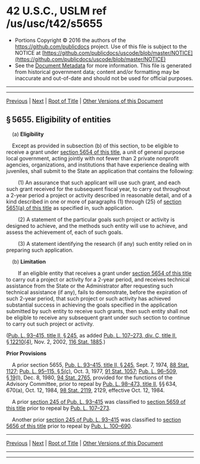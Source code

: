 ---
---

# 42 U.S.C., USLM ref /us/usc/t42/s5655

* Portions Copyright © 2016 the authors of the https://github.com/publicdocs project.
  Use of this file is subject to the NOTICE at [https://github.com/publicdocs/uscode/blob/master/NOTICE](https://github.com/publicdocs/uscode/blob/master/NOTICE)
* See the [Document Metadata](././../../../../../..//README.md) for more information.
  This file is generated from historical government data; content and/or formatting may be inaccurate and out-of-date and should not be used for official purposes.

----------
----------

[Previous](./../../../../../..//us/usc/t42/ch72/schII/ptC/m__us_usc_t42_s5654.md) | [Next](./../../../../../..//us/usc/t42/ch72/schII/ptC/m__us_usc_t42_s5656.md) | [Root of Title](./../../../../../../) | [Other Versions of this Document](https://publicdocs.github.io/go/links?ns=uslm&ref=%2Fus%2Fusc%2Ft42%2Fs5655)

## § 5655. Eligibility of entities

    (a) __Eligibility__ 

    Except as provided in subsection (b) of this section, to be eligible to receive a grant under [section 5654 of this title][/us/usc/t42/s5654], a unit of general purpose local government, acting jointly with not fewer than 2 private nonprofit agencies, organizations, and institutions that have experience dealing with juveniles, shall submit to the State an application that contains the following:

        (1) An assurance that such applicant will use such grant, and each such grant received for the subsequent fiscal year, to carry out throughout a 2-year period a project or activity described in reasonable detail, and of a kind described in one or more of paragraphs (1) through (25) of [section 5651(a) of this title][/us/usc/t42/s5651/a] as specified in, such application.

        (2) A statement of the particular goals such project or activity is designed to achieve, and the methods such entity will use to achieve, and assess the achievement of, each of such goals.

        (3) A statement identifying the research (if any) such entity relied on in preparing such application.

    (b) __Limitation__ 

        If an eligible entity that receives a grant under [section 5654 of this title][/us/usc/t42/s5654] to carry out a project or activity for a 2-year period, and receives technical assistance from the State or the Administrator after requesting such technical assistance (if any), fails to demonstrate, before the expiration of such 2-year period, that such project or such activity has achieved substantial success in achieving the goals specified in the application submitted by such entity to receive such grants, then such entity shall not be eligible to receive any subsequent grant under such section to continue to carry out such project or activity.

([Pub. L. 93–415, title II, § 245][/us/pl/93/415/s245], as added [Pub. L. 107–273, div. C, title II, § 12210(4)][/us/pl/107/273/s12210/4], Nov. 2, 2002, [116 Stat. 1885][/us/stat/116/1885].)

 __Prior Provisions__ 

    A prior section 5655, [Pub. L. 93–415, title II, § 245][/us/pl/93/415/s245], Sept. 7, 1974, [88 Stat. 1127][/us/stat/88/1127]; [Pub. L. 95–115, § 5(c)][/us/pl/95/115/s5/c], Oct. 3, 1977, [91 Stat. 1057][/us/stat/91/1057]; [Pub. L. 96–509, § 19][/us/pl/96/509/s19](l), Dec. 8, 1980, [94 Stat. 2765][/us/stat/94/2765], provided for the functions of the Advisory Committee, prior to repeal by [Pub. L. 98–473, title II][/us/pl/98/473], §§ 634, 670(a), Oct. 12, 1984, [98 Stat. 2119][/us/stat/98/2119], 2129, effective Oct. 12, 1984.

    A prior [section 245 of Pub. L. 93–415][/us/pl/93/415/s245] was classified to [section 5659 of this title][/us/usc/t42/s5659] prior to repeal by [Pub. L. 107–273][/us/pl/107/273].

    Another prior [section 245 of Pub. L. 93–415][/us/pl/93/415/s245] was classified to [section 5656 of this title][/us/usc/t42/s5656] prior to repeal by [Pub. L. 100–690][/us/pl/100/690].

----------

[Previous](./../../../../../..//us/usc/t42/ch72/schII/ptC/m__us_usc_t42_s5654.md) | [Next](./../../../../../..//us/usc/t42/ch72/schII/ptC/m__us_usc_t42_s5656.md) | [Root of Title](./../../../../../../) | [Other Versions of this Document](https://publicdocs.github.io/go/links?ns=uslm&ref=%2Fus%2Fusc%2Ft42%2Fs5655)

----------
----------

[/us/usc/t42/s5654]: https://publicdocs.github.io/go/links?ns=uslm&ref=%2Fus%2Fusc%2Ft42%2Fs5654
[/us/usc/t42/s5651/a]: https://publicdocs.github.io/go/links?ns=uslm&ref=%2Fus%2Fusc%2Ft42%2Fs5651%2Fa
[/us/usc/t42/s5654]: https://publicdocs.github.io/go/links?ns=uslm&ref=%2Fus%2Fusc%2Ft42%2Fs5654
[/us/pl/93/415/s245]: https://publicdocs.github.io/go/links?ns=uslm&ref=%2Fus%2Fpl%2F93%2F415%2Fs245
[/us/pl/107/273/s12210/4]: https://publicdocs.github.io/go/links?ns=uslm&ref=%2Fus%2Fpl%2F107%2F273%2Fs12210%2F4
[/us/stat/116/1885]: https://publicdocs.github.io/go/links?ns=uslm&ref=%2Fus%2Fstat%2F116%2F1885
[/us/pl/93/415/s245]: https://publicdocs.github.io/go/links?ns=uslm&ref=%2Fus%2Fpl%2F93%2F415%2Fs245
[/us/stat/88/1127]: https://publicdocs.github.io/go/links?ns=uslm&ref=%2Fus%2Fstat%2F88%2F1127
[/us/pl/95/115/s5/c]: https://publicdocs.github.io/go/links?ns=uslm&ref=%2Fus%2Fpl%2F95%2F115%2Fs5%2Fc
[/us/stat/91/1057]: https://publicdocs.github.io/go/links?ns=uslm&ref=%2Fus%2Fstat%2F91%2F1057
[/us/pl/96/509/s19]: https://publicdocs.github.io/go/links?ns=uslm&ref=%2Fus%2Fpl%2F96%2F509%2Fs19
[/us/stat/94/2765]: https://publicdocs.github.io/go/links?ns=uslm&ref=%2Fus%2Fstat%2F94%2F2765
[/us/pl/98/473]: https://publicdocs.github.io/go/links?ns=uslm&ref=%2Fus%2Fpl%2F98%2F473
[/us/stat/98/2119]: https://publicdocs.github.io/go/links?ns=uslm&ref=%2Fus%2Fstat%2F98%2F2119
[/us/pl/93/415/s245]: https://publicdocs.github.io/go/links?ns=uslm&ref=%2Fus%2Fpl%2F93%2F415%2Fs245
[/us/usc/t42/s5659]: https://publicdocs.github.io/go/links?ns=uslm&ref=%2Fus%2Fusc%2Ft42%2Fs5659
[/us/pl/107/273]: https://publicdocs.github.io/go/links?ns=uslm&ref=%2Fus%2Fpl%2F107%2F273
[/us/pl/93/415/s245]: https://publicdocs.github.io/go/links?ns=uslm&ref=%2Fus%2Fpl%2F93%2F415%2Fs245
[/us/usc/t42/s5656]: https://publicdocs.github.io/go/links?ns=uslm&ref=%2Fus%2Fusc%2Ft42%2Fs5656
[/us/pl/100/690]: https://publicdocs.github.io/go/links?ns=uslm&ref=%2Fus%2Fpl%2F100%2F690


